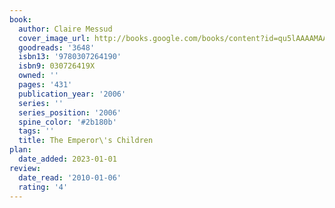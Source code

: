 ```yaml
---
book:
  author: Claire Messud
  cover_image_url: http://books.google.com/books/content?id=qu5lAAAAMAAJ&printsec=frontcover&img=1&zoom=1&source=gbs_api
  goodreads: '3648'
  isbn13: '9780307264190'
  isbn9: 030726419X
  owned: ''
  pages: '431'
  publication_year: '2006'
  series: ''
  series_position: '2006'
  spine_color: '#2b180b'
  tags: ''
  title: The Emperor\'s Children
plan:
  date_added: 2023-01-01
review:
  date_read: '2010-01-06'
  rating: '4'
---
```

